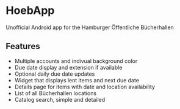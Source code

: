 HoebApp
=======

Unofficial Android app for the Hamburger Öffentliche Bücherhallen

Features
--------

- Multiple accounts and indivual background color
- Due date display and extension if available
- Optional daily due date updates
- Widget that displays lent items and next due date
- Details page for items with date and location availability
- List of all Bücherhallen locations
- Catalog search, simple and detailed
